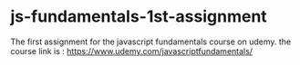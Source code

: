 # js-fundamentals-1st-assignment
The first assignment for the javascript fundamentals course on udemy.
the course link is :
https://www.udemy.com/javascriptfundamentals/
